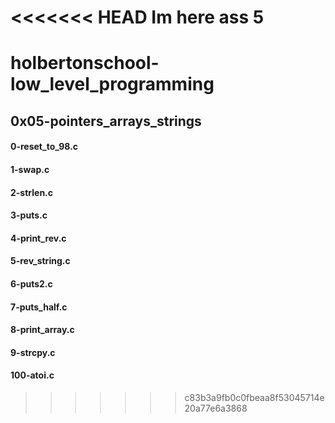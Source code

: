 <<<<<<< HEAD
Im here ass 5
=======
# holbertonschool-low_level_programming
## 0x05-pointers_arrays_strings

#### 0-reset_to_98.c
#### 1-swap.c
#### 2-strlen.c
#### 3-puts.c
#### 4-print_rev.c
#### 5-rev_string.c
#### 6-puts2.c
#### 7-puts_half.c
#### 8-print_array.c
#### 9-strcpy.c
#### 100-atoi.c
>>>>>>> c83b3a9fb0c0fbeaa8f53045714e20a77e6a3868
